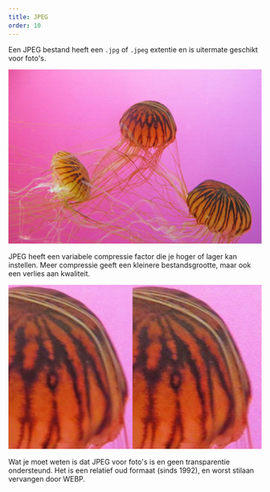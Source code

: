 ```yaml
---
title: JPEG
order: 10
---
```


Een JPEG bestand heeft een `.jpg` of `.jpeg` extentie en is uitermate geschikt voor foto's.

![Een voorbeeld van een JPEG afbeelding](example.jpg)

JPEG heeft een variabele compressie factor die je hoger of lager kan instellen.
Meer compressie geeft een kleinere bestandsgrootte, maar ook een verlies aan kwaliteit.

![Een JPEG afbeelding kan een hogere (links) of lagere (rechts) kwaliteit hebben](compression.jpg)

Wat je moet weten is dat JPEG voor foto's is en geen transparentie ondersteund.
Het is een relatief oud formaat (sinds 1992), en worst stilaan vervangen door WEBP.

